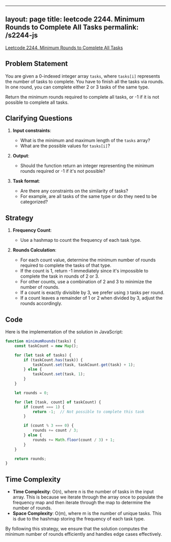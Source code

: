 
---
layout: page
title: leetcode 2244. Minimum Rounds to Complete All Tasks
permalink: /s2244-js
---
[Leetcode 2244. Minimum Rounds to Complete All Tasks](https://algoadvance.github.io/algoadvance/l2244)
## Problem Statement

You are given a 0-indexed integer array `tasks`, where `tasks[i]` represents the number of tasks to complete. You have to finish all the tasks via rounds. In one round, you can complete either 2 or 3 tasks of the same type.

Return the minimum rounds required to complete all tasks, or -1 if it is not possible to complete all tasks.

## Clarifying Questions

1. **Input constraints**:
    - What is the minimum and maximum length of the `tasks` array?
    - What are the possible values for `tasks[i]`?

2. **Output**:
    - Should the function return an integer representing the minimum rounds required or -1 if it's not possible?

3. **Task format**:
    - Are there any constraints on the similarity of tasks?
    - For example, are all tasks of the same type or do they need to be categorized?

## Strategy

1. **Frequency Count**:
    - Use a hashmap to count the frequency of each task type.
    
2. **Rounds Calculation**:
    - For each count value, determine the minimum number of rounds required to complete the tasks of that type.
    - If the count is 1, return -1 immediately since it's impossible to complete the task in rounds of 2 or 3.
    - For other counts, use a combination of 2 and 3 to minimize the number of rounds.
    - If a count is exactly divisible by 3, we prefer using `3` tasks per round.
    - If a count leaves a remainder of 1 or 2 when divided by 3, adjust the rounds accordingly.

## Code

Here is the implementation of the solution in JavaScript:

```javascript
function minimumRounds(tasks) {
    const taskCount = new Map();

    for (let task of tasks) {
        if (taskCount.has(task)) {
            taskCount.set(task, taskCount.get(task) + 1);
        } else {
            taskCount.set(task, 1);
        }
    }

    let rounds = 0;

    for (let [task, count] of taskCount) {
        if (count === 1) {
            return -1;  // Not possible to complete this task
        }

        if (count % 3 === 0) {
            rounds += count / 3;
        } else {
            rounds += Math.floor(count / 3) + 1;
        }
    }

    return rounds;
}
```

## Time Complexity

- **Time Complexity**: O(n), where n is the number of tasks in the input array. This is because we iterate through the array once to populate the frequency map and then iterate through the map to determine the number of rounds.
- **Space Complexity**: O(m), where m is the number of unique tasks. This is due to the hashmap storing the frequency of each task type.

By following this strategy, we ensure that the solution computes the minimum number of rounds efficiently and handles edge cases effectively.